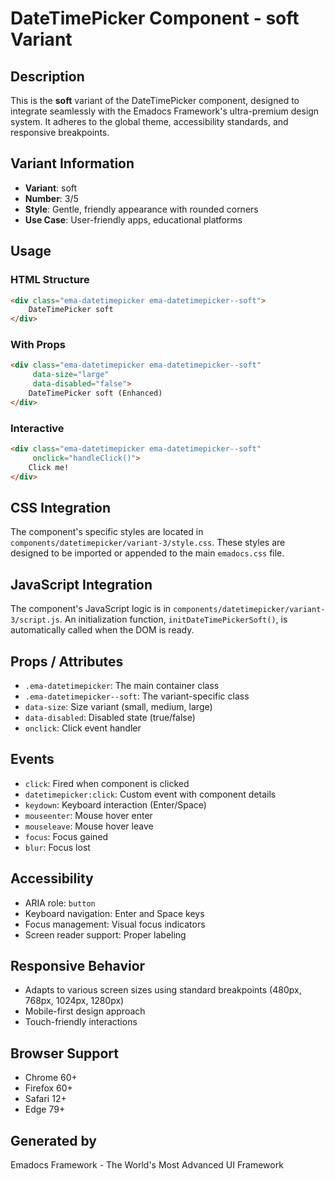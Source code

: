 # DateTimePicker Component - soft Variant

## Description
This is the **soft** variant of the DateTimePicker component, designed to integrate seamlessly with the Emadocs Framework's ultra-premium design system. It adheres to the global theme, accessibility standards, and responsive breakpoints.

## Variant Information
- **Variant**: soft
- **Number**: 3/5
- **Style**: Gentle, friendly appearance with rounded corners
- **Use Case**: User-friendly apps, educational platforms

## Usage

### HTML Structure
```html
<div class="ema-datetimepicker ema-datetimepicker--soft">
    DateTimePicker soft
</div>
```

### With Props
```html
<div class="ema-datetimepicker ema-datetimepicker--soft" 
     data-size="large" 
     data-disabled="false">
    DateTimePicker soft (Enhanced)
</div>
```

### Interactive
```html
<div class="ema-datetimepicker ema-datetimepicker--soft" 
     onclick="handleClick()">
    Click me!
</div>
```

## CSS Integration
The component's specific styles are located in `components/datetimepicker/variant-3/style.css`. These styles are designed to be imported or appended to the main `emadocs.css` file.

## JavaScript Integration
The component's JavaScript logic is in `components/datetimepicker/variant-3/script.js`. An initialization function, `initDateTimePickerSoft()`, is automatically called when the DOM is ready.

## Props / Attributes
- `.ema-datetimepicker`: The main container class
- `.ema-datetimepicker--soft`: The variant-specific class
- `data-size`: Size variant (small, medium, large)
- `data-disabled`: Disabled state (true/false)
- `onclick`: Click event handler

## Events
- `click`: Fired when component is clicked
- `datetimepicker:click`: Custom event with component details
- `keydown`: Keyboard interaction (Enter/Space)
- `mouseenter`: Mouse hover enter
- `mouseleave`: Mouse hover leave
- `focus`: Focus gained
- `blur`: Focus lost

## Accessibility
- ARIA role: `button`
- Keyboard navigation: Enter and Space keys
- Focus management: Visual focus indicators
- Screen reader support: Proper labeling

## Responsive Behavior
- Adapts to various screen sizes using standard breakpoints (480px, 768px, 1024px, 1280px)
- Mobile-first design approach
- Touch-friendly interactions

## Browser Support
- Chrome 60+
- Firefox 60+
- Safari 12+
- Edge 79+

## Generated by
Emadocs Framework - The World's Most Advanced UI Framework
